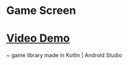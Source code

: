 # Game Screen
# [Video Demo](https://youtu.be/9ZxuVrCX1WM)
~ game library made in Kotlin | Android Studio
